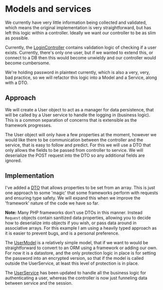 # Models and services

We currently have very little information being collected and validated,
which means the original implementation is very straightforward, but has
left this logic within a controller. Ideally we want our controller to be
as slim as possible.

Currently, the [LoginController](controllers/LoginController.php) contains
validation logic of checking if a user exists. Currently, there's only
one user, but if we wanted to extend this, or connect to a DB then this
would become unwieldy and our controller would become cumbersome.

We're holding password in plaintext currently, which is also a very, very, 
bad practice, so we will refactor this logic into a Model and a Service,
along with a DTO.

## Approach

We will create a User object to act as a manager for data persistence, 
that will be called by a User service to handle the logging in (business
logic). This is a common separation of concerns that is extensible 
as the framework progresses.

The User object will only have a few properties at the moment, however
we would like there to be communication between the controller and the
service, that is easy to follow and predict. For this we will use a DTO
that only allows the fields to be passed from controller to service. We
will deserialize the POST request into the DTO so any additional fields
are ignored.

## Implementation

I've added a [DTO](model/UserLoginDto.php) that allows properties to be set 
from an array.
This is just one approach to some 'magic' that some frameworks perform with
requests and ensuring type safety. We will expand this when we improve 
the 'framework' nature of the code we have so far.

**Note:** Many PHP frameworks don't use DTOs in this manner. Instead 
`Request` objects contain sanitized data properties, allowing you
to decide how to deserialize into objects if you wish, or pass data around
in associative arrays. For this example I am using a heavily typed
approach as it is easier to prevent bugs, and is a personal preference.

The [UserModel](model/UserModel.php) is a relatively simple model, that
if we want to would be straightforward to convert to an ORM using a framework
or adding our own. For now it is a datastore, and the only protection
logic in place is for setting the password into an encrypted version,
so that if the model is called outside the UserService, at least this
level of protection is in place.

The [UserService](services/UserService.php) has been updated to handle 
all the business logic for authenticating a user, whereas the controller
is now just funneling data between service and the session.
